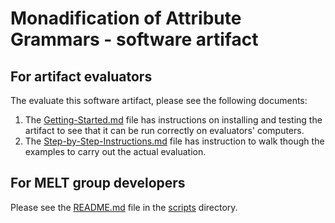 # Monadification of Attribute Grammars - software artifact

## For artifact evaluators

The evaluate this software artifact, please see the following
documents:
1. The [Getting-Started.md](Getting-Started.md) file has instructions on
   installing and testing the artifact to see that it can be run
   correctly on evaluators' computers.
2. The [Step-by-Step-Instructions.md](Step-by-Step-Instructions.md)
   file has instruction to walk though the examples to carry out the
   actual evaluation.

## For MELT group developers

Please see the [README.md](2020_SLE_AG_Monadification/scripts/README.md) file
in the [scripts](2020_SLE_AG_Monadification/scripts/) directory.
